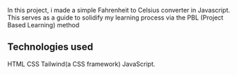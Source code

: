 In this project, i made a simple Fahrenheit to Celsius converter in Javascript.
This serves as a guide to solidify my learning process via the PBL (Project Based Learning) method

## Technologies used

HTML
CSS
Tailwind(a CSS framework)
JavaScript.
